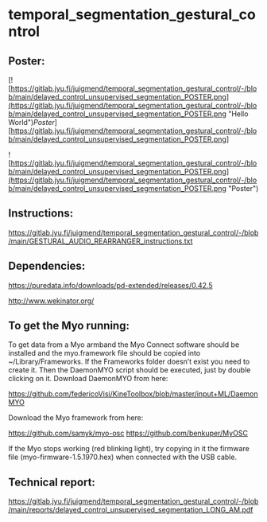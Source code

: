# temporal_segmentation_gestural_control

## Poster:

[![https://gitlab.jyu.fi/juigmend/temporal_segmentation_gestural_control/-/blob/main/delayed_control_unsupervised_segmentation_POSTER.png](https://gitlab.jyu.fi/juigmend/temporal_segmentation_gestural_control/-/blob/main/delayed_control_unsupervised_segmentation_POSTER.png "Hello World")*Poster*][https://gitlab.jyu.fi/juigmend/temporal_segmentation_gestural_control/-/blob/main/delayed_control_unsupervised_segmentation_POSTER.png]


![https://gitlab.jyu.fi/juigmend/temporal_segmentation_gestural_control/-/blob/main/delayed_control_unsupervised_segmentation_POSTER.png](https://gitlab.jyu.fi/juigmend/temporal_segmentation_gestural_control/-/blob/main/delayed_control_unsupervised_segmentation_POSTER.png "Poster")

## Instructions:

https://gitlab.jyu.fi/juigmend/temporal_segmentation_gestural_control/-/blob/main/GESTURAL_AUDIO_REARRANGER_instructions.txt

## Dependencies:

https://puredata.info/downloads/pd-extended/releases/0.42.5

http://www.wekinator.org/

##  To get the Myo running:

To get data from a Myo armband the Myo Connect software should be installed and the myo.framework file should be copied into ~/Library/Frameworks. If the Frameworks folder doesn’t exist you need to create it. Then the DaemonMYO script should be executed, just by double clicking on it.
Download DaemonMYO from here:

https://github.com/federicoVisi/KineToolbox/blob/master/input+ML/DaemonMYO

Download the Myo framework from here:

https://github.com/samyk/myo-osc
https://github.com/benkuper/MyOSC

If the Myo stops working (red blinking light), try copying in it the firmware file (myo-firmware-1.5.1970.hex) when connected with the USB cable.

## Technical report:

https://gitlab.jyu.fi/juigmend/temporal_segmentation_gestural_control/-/blob/main/reports/delayed_control_unsupervised_segmentation_LONG_AM.pdf





